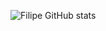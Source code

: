 ![Filipe GitHub stats](https://github-readme-stats.vercel.app/api?username=Filipe-glitch&show_icons=true&theme=radical)
